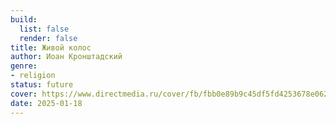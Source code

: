 ```yaml
---
build:
  list: false
  render: false
title: Живой колос
author: Иоан Кронштадский
genre:
- religion
status: future
cover: https://www.directmedia.ru/cover/fb/fbb0e89b9c45df5fd4253678e062f2d26g83i7wkgd/Kronshtadtskij_ZHivoj_Kolos.jpg
date: 2025-01-18
---
```



